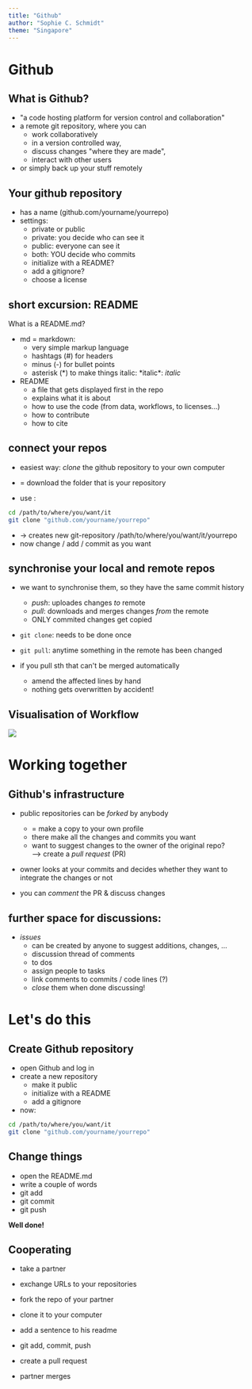 ```yaml
---
title: "Github"
author: "Sophie C. Schmidt"
theme: "Singapore"
---
```

# Github

## What is Github?

- "a code hosting platform for version control and collaboration"
- a remote git repository, where you can
  - work collaboratively
  - in a version controlled way,
  - discuss changes "where they are made",
  - interact with other users
- or simply back up your stuff remotely

## Your github repository

- has a name (github.com/yourname/yourrepo)
- settings:
  - private or public
  - private: you decide who can see it
  - public: everyone can see it
   - both: YOU decide who commits
  - initialize with a README?
  - add a gitignore?
  - choose a license

## short excursion: **README**

What is a README.md?

- md = markdown:
  - very simple markup language
  - hashtags (#) for headers
  - minus (-) for bullet points
  - asterisk (\*) to make things italic: \*italic\*: *italic*
- README
  - a file that gets displayed first in the repo
  - explains what it is about
  - how to use the code (from data, workflows, to licenses...)
  - how to contribute
  - how to cite

## connect your repos

- easiest way: *clone* the github repository to your own computer
- = download the folder that is your repository

- use :
``` bash
cd /path/to/where/you/want/it
git clone "github.com/yourname/yourrepo"
```

- -> creates new git-repository /path/to/where/you/want/it/yourrepo
- now change / add / commit as you want

## synchronise your local and remote repos

- we want to synchronise them, so they have the same commit history
  - *push*: uploades changes *to* remote
  - *pull*: downloads and merges changes *from* the remote
  - ONLY commited changes get copied

- `git clone`: needs to be done once
- `git pull`: anytime something in the remote has been changed

- if you pull sth that can't be merged automatically
  - amend the affected lines by hand
  - nothing gets overwritten by accident!
  
## Visualisation of Workflow

![](https://dev.vividbreeze.com/wp-content/uploads/2018/03/gitBasicsRemote.jpg)

<!--- show these steps --->


# Working together

## Github's infrastructure

- public repositories can be *forked* by anybody
  - = make a copy to your own profile
  - there make all the changes and commits you want
  - want to suggest changes to the owner of the original repo?   
  --> create a *pull request* (PR)

- owner looks at your commits and decides whether they want to integrate the changes or not
- you can *comment* the PR & discuss changes

## further space for discussions:

- *issues*
  - can be created by anyone to suggest additions, changes, ...
  - discussion thread of comments
  - to dos
  - assign people to tasks
  - link comments to commits / code lines (?)
  - *close* them when done discussing!

<!--- show and tell with 1 partner --->


# Let's do this

<!--- workshop content --->
## Create Github repository

- open Github and log in
- create a new repository
  - make it public
  - initialize with a README
  - add a gitignore
- now:
``` bash
cd /path/to/where/you/want/it
git clone "github.com/yourname/yourrepo"
```

## Change things

<!--- workshop content --->

- open the README.md
- write a couple of words
- git add
- git commit
- git push

**Well done!**

## Cooperating 
<!--- workshop content --->

- take a partner
- exchange URLs to your repositories
- fork the repo of your partner
- clone it to your computer
- add a sentence to his readme
- git add, commit, push
- create a pull request

- partner merges
